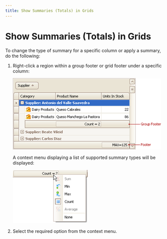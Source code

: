 ```yaml
---
title: Show Summaries (Totals) in Grids
---
```

# Show Summaries (Totals) in Grids
To change the type of summary for a specific column or apply a summary, do the following:
1. Right-click a region within a group footer or grid footer under a specific column:
	
	![EU_XtraGrid_GridView_Footer](../../../images/Img7479.png)
	
	A context menu displaying a list of supported summary types will be displayed:
	
	![EU_XtraGrid_GridView_SummaryMenu](../../../images/Img7481.png)
2. Select the required option from the context menu.